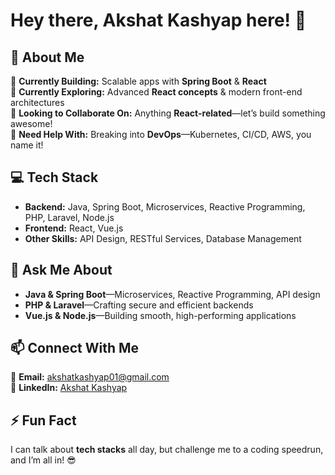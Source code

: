 # Hey there, Akshat Kashyap here! 👋  

## 🚀 About Me  
🔭 **Currently Building:** Scalable apps with **Spring Boot** & **React**  
🌱 **Currently Exploring:** Advanced **React concepts** & modern front-end architectures  
👯 **Looking to Collaborate On:** Anything **React-related**—let’s build something awesome!  
🤔 **Need Help With:** Breaking into **DevOps**—Kubernetes, CI/CD, AWS, you name it!  

## 💻 Tech Stack  
- **Backend:** Java, Spring Boot, Microservices, Reactive Programming, PHP, Laravel, Node.js  
- **Frontend:** React, Vue.js  
- **Other Skills:** API Design, RESTful Services, Database Management  

## 💬 Ask Me About  
- **Java & Spring Boot**—Microservices, Reactive Programming, API design  
- **PHP & Laravel**—Crafting secure and efficient backends  
- **Vue.js & Node.js**—Building smooth, high-performing applications  

## 📫 Connect With Me  
📧 **Email:** [akshatkashyap01@gmail.com](mailto:akshatkashyap01@gmail.com)  
🔗 **LinkedIn:** [Akshat Kashyap](https://www.linkedin.com/in/akshat-kashyap-659a611a8/)  

## ⚡ Fun Fact  
I can talk about **tech stacks** all day, but challenge me to a coding speedrun, and I’m all in! 😎  
